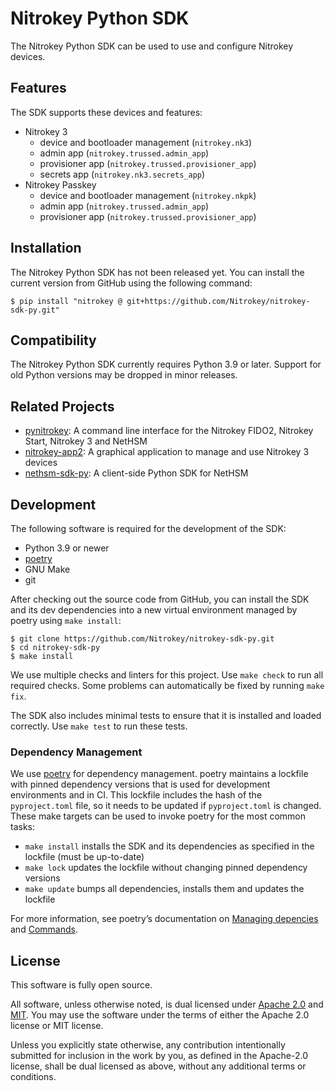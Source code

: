 # Nitrokey Python SDK

The Nitrokey Python SDK can be used to use and configure Nitrokey devices.

## Features

The SDK supports these devices and features:

- Nitrokey 3
  - device and bootloader management (`nitrokey.nk3`)
  - admin app (`nitrokey.trussed.admin_app`)
  - provisioner app (`nitrokey.trussed.provisioner_app`)
  - secrets app (`nitrokey.nk3.secrets_app`)
- Nitrokey Passkey
  - device and bootloader management (`nitrokey.nkpk`)
  - admin app (`nitrokey.trussed.admin_app`)
  - provisioner app (`nitrokey.trussed.provisioner_app`)

## Installation

The Nitrokey Python SDK has not been released yet.
You can install the current version from GitHub using the following command:

```
$ pip install "nitrokey @ git+https://github.com/Nitrokey/nitrokey-sdk-py.git"
```

## Compatibility

The Nitrokey Python SDK currently requires Python 3.9 or later.
Support for old Python versions may be dropped in minor releases.

## Related Projects

- [pynitrokey](https://github.com/Nitrokey/pynitrokey):
  A command line interface for the Nitrokey FIDO2, Nitrokey Start, Nitrokey 3 and NetHSM
- [nitrokey-app2](https://github.com/nitrokey/nitrokey-app2):
  A graphical application to manage and use Nitrokey 3 devices
- [nethsm-sdk-py](https://github.com/Nitrokey/nethsm-sdk-py):
  A client-side Python SDK for NetHSM

## Development

The following software is required for the development of the SDK:

- Python 3.9 or newer
- [poetry](https://python-poetry.org/)
- GNU Make
- git

After checking out the source code from GitHub, you can install the SDK and its dev dependencies into a new virtual environment managed by poetry using `make install`:

```
$ git clone https://github.com/Nitrokey/nitrokey-sdk-py.git
$ cd nitrokey-sdk-py
$ make install
```

We use multiple checks and linters for this project.
Use `make check` to run all required checks.
Some problems can automatically be fixed by running `make fix`.

The SDK also includes minimal tests to ensure that it is installed and loaded correctly.
Use `make test` to run these tests.

### Dependency Management

We use [poetry](https://python-poetry.org) for dependency management.
poetry maintains a lockfile with pinned dependency versions that is used for development environments and in CI.
This lockfile includes the hash of the `pyproject.toml` file, so it needs to be updated if `pyproject.toml` is changed.
These make targets can be used to invoke poetry for the most common tasks:

- `make install` installs the SDK and its dependencies as specified in the lockfile (must be up-to-date)
- `make lock` updates the lockfile without changing pinned dependency versions
- `make update` bumps all dependencies, installs them and updates the lockfile

For more information, see poetry’s documentation on [Managing depencies](https://python-poetry.org/docs/managing-dependencies/) and [Commands](https://python-poetry.org/docs/cli/).

## License

This software is fully open source.

All software, unless otherwise noted, is dual licensed under [Apache 2.0](./LICENSES/Apache-2.0.txt) and [MIT](./LICENSES/MIT.txt).
You may use the software under the terms of either the Apache 2.0 license or MIT license.

Unless you explicitly state otherwise, any contribution intentionally submitted for inclusion in the work by you, as defined in the Apache-2.0 license, shall be dual licensed as above, without any additional terms or conditions.
